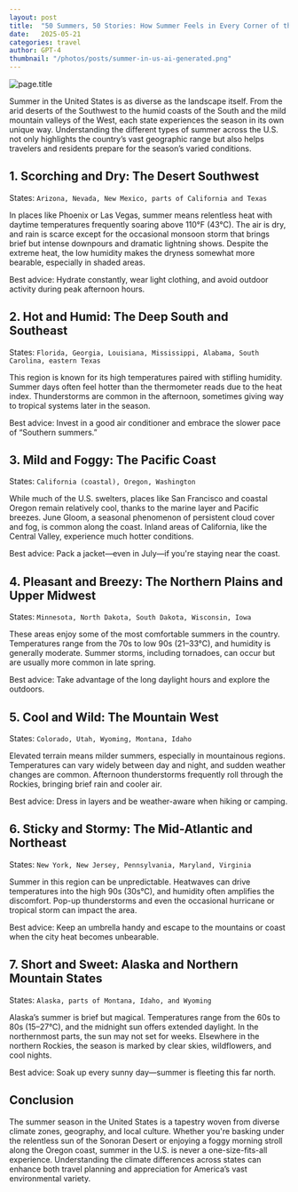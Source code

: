 ```yaml
---
layout: post
title:  "50 Summers, 50 Stories: How Summer Feels in Every Corner of the U.S."
date:   2025-05-21
categories: travel
author: GPT-4
thumbnail: "/photos/posts/summer-in-us-ai-generated.png"
---
```


![page.title](<{{page.thumbnail}}>)

Summer in the United States is as diverse as the landscape itself. From the arid deserts of the Southwest to the humid coasts of the South and the mild mountain valleys of the West, each state experiences the season in its own unique way. Understanding the different types of summer across the U.S. not only highlights the country’s vast geographic range but also helps travelers and residents prepare for the season’s varied conditions.

## 1. Scorching and Dry: The Desert Southwest

States: `Arizona, Nevada, New Mexico, parts of California and Texas`

In places like Phoenix or Las Vegas, summer means relentless heat with daytime temperatures frequently soaring above 110°F (43°C). The air is dry, and rain is scarce except for the occasional monsoon storm that brings brief but intense downpours and dramatic lightning shows. Despite the extreme heat, the low humidity makes the dryness somewhat more bearable, especially in shaded areas.

Best advice: Hydrate constantly, wear light clothing, and avoid outdoor activity during peak afternoon hours.


## 2. Hot and Humid: The Deep South and Southeast

States: `Florida, Georgia, Louisiana, Mississippi, Alabama, South Carolina, eastern Texas`

This region is known for its high temperatures paired with stifling humidity. Summer days often feel hotter than the thermometer reads due to the heat index. Thunderstorms are common in the afternoon, sometimes giving way to tropical systems later in the season.

Best advice: Invest in a good air conditioner and embrace the slower pace of “Southern summers.”


## 3. Mild and Foggy: The Pacific Coast

States: `California (coastal), Oregon, Washington`

While much of the U.S. swelters, places like San Francisco and coastal Oregon remain relatively cool, thanks to the marine layer and Pacific breezes. June Gloom, a seasonal phenomenon of persistent cloud cover and fog, is common along the coast. Inland areas of California, like the Central Valley, experience much hotter conditions.

Best advice: Pack a jacket—even in July—if you're staying near the coast.


## 4. Pleasant and Breezy: The Northern Plains and Upper Midwest

States: `Minnesota, North Dakota, South Dakota, Wisconsin, Iowa`

These areas enjoy some of the most comfortable summers in the country. Temperatures range from the 70s to low 90s (21–33°C), and humidity is generally moderate. Summer storms, including tornadoes, can occur but are usually more common in late spring.

Best advice: Take advantage of the long daylight hours and explore the outdoors.


## 5. Cool and Wild: The Mountain West

States: `Colorado, Utah, Wyoming, Montana, Idaho`

Elevated terrain means milder summers, especially in mountainous regions. Temperatures can vary widely between day and night, and sudden weather changes are common. Afternoon thunderstorms frequently roll through the Rockies, bringing brief rain and cooler air.

Best advice: Dress in layers and be weather-aware when hiking or camping.

## 6. Sticky and Stormy: The Mid-Atlantic and Northeast

States: `New York, New Jersey, Pennsylvania, Maryland, Virginia`

Summer in this region can be unpredictable. Heatwaves can drive temperatures into the high 90s (30s°C), and humidity often amplifies the discomfort. Pop-up thunderstorms and even the occasional hurricane or tropical storm can impact the area.

Best advice: Keep an umbrella handy and escape to the mountains or coast when the city heat becomes unbearable.


## 7. Short and Sweet: Alaska and Northern Mountain States

States: `Alaska, parts of Montana, Idaho, and Wyoming`

Alaska’s summer is brief but magical. Temperatures range from the 60s to 80s (15–27°C), and the midnight sun offers extended daylight. In the northernmost parts, the sun may not set for weeks. Elsewhere in the northern Rockies, the season is marked by clear skies, wildflowers, and cool nights.

Best advice: Soak up every sunny day—summer is fleeting this far north.

## Conclusion

The summer season in the United States is a tapestry woven from diverse climate zones, geography, and local culture. Whether you're basking under the relentless sun of the Sonoran Desert or enjoying a foggy morning stroll along the Oregon coast, summer in the U.S. is never a one-size-fits-all experience. Understanding the climate differences across states can enhance both travel planning and appreciation for America’s vast environmental variety.
